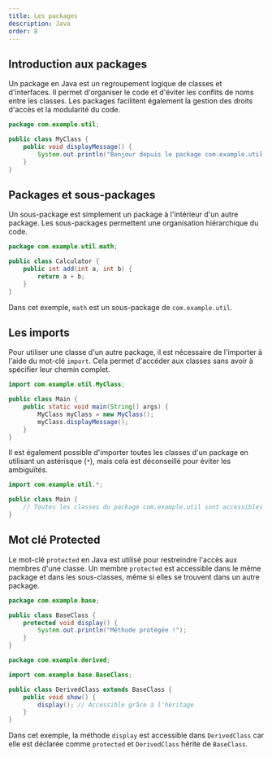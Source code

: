 ```yaml
---
title: Les packages
description: Java
order: 8
---
```


## Introduction aux packages

Un package en Java est un regroupement logique de classes et d'interfaces. Il permet d'organiser le code et d'éviter les conflits de noms entre les classes. Les packages facilitent également la gestion des droits d'accès et la modularité du code.

```java
package com.example.util;

public class MyClass {
    public void displayMessage() {
        System.out.println("Bonjour depuis le package com.example.util !");
    }
}
```

## Packages et sous-packages

Un sous-package est simplement un package à l'intérieur d'un autre package. Les sous-packages permettent une organisation hiérarchique du code.

```java
package com.example.util.math;

public class Calculator {
    public int add(int a, int b) {
        return a + b;
    }
}
```

Dans cet exemple, `math` est un sous-package de `com.example.util`.

## Les imports

Pour utiliser une classe d'un autre package, il est nécessaire de l'importer à l'aide du mot-clé `import`. Cela permet d'accéder aux classes sans avoir à spécifier leur chemin complet.

```java
import com.example.util.MyClass;

public class Main {
    public static void main(String[] args) {
        MyClass myClass = new MyClass();
        myClass.displayMessage();
    }
}
```

Il est également possible d'importer toutes les classes d'un package en utilisant un astérisque (`*`), mais cela est déconseillé pour éviter les ambiguïtés.

```java
import com.example.util.*;

public class Main {
    // Toutes les classes du package com.example.util sont accessibles
}
```

## Mot clé Protected

Le mot-clé `protected` en Java est utilisé pour restreindre l'accès aux membres d'une classe. Un membre `protected` est accessible dans le même package et dans les sous-classes, même si elles se trouvent dans un autre package.

```java
package com.example.base;

public class BaseClass {
    protected void display() {
        System.out.println("Méthode protégée !");
    }
}
```

```java
package com.example.derived;

import com.example.base.BaseClass;

public class DerivedClass extends BaseClass {
    public void show() {
        display(); // Accessible grâce à l'héritage
    }
}
```

Dans cet exemple, la méthode `display` est accessible dans `DerivedClass` car elle est déclarée comme `protected` et `DerivedClass` hérite de `BaseClass`.

